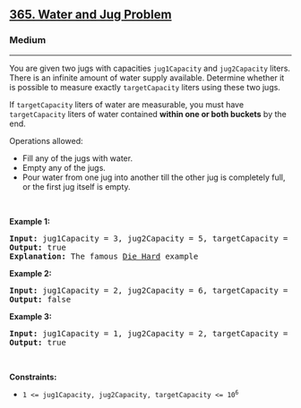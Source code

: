 <h2><a href="https://leetcode.com/problems/water-and-jug-problem/">365. Water and Jug Problem</a></h2><h3>Medium</h3><hr><div style="user-select: auto;"><p style="user-select: auto;">You are given two jugs with capacities <code style="user-select: auto;">jug1Capacity</code> and <code style="user-select: auto;">jug2Capacity</code> liters. There is an infinite amount of water supply available. Determine whether it is possible to measure exactly <code style="user-select: auto;">targetCapacity</code> liters using these two jugs.</p>

<p style="user-select: auto;">If <code style="user-select: auto;">targetCapacity</code> liters of water are measurable, you must have <code style="user-select: auto;">targetCapacity</code> liters of water contained <strong style="user-select: auto;">within one or both buckets</strong> by the end.</p>

<p style="user-select: auto;">Operations allowed:</p>

<ul style="user-select: auto;">
	<li style="user-select: auto;">Fill any of the jugs with water.</li>
	<li style="user-select: auto;">Empty any of the jugs.</li>
	<li style="user-select: auto;">Pour water from one jug into another till the other jug is completely full, or the first jug itself is empty.</li>
</ul>

<p style="user-select: auto;">&nbsp;</p>
<p style="user-select: auto;"><strong style="user-select: auto;">Example 1:</strong></p>

<pre style="user-select: auto;"><strong style="user-select: auto;">Input:</strong> jug1Capacity = 3, jug2Capacity = 5, targetCapacity = 4
<strong style="user-select: auto;">Output:</strong> true
<strong style="user-select: auto;">Explanation:</strong> The famous <a href="https://www.youtube.com/watch?v=BVtQNK_ZUJg&amp;ab_channel=notnek01" target="_blank" style="user-select: auto;">Die Hard</a> example 
</pre>

<p style="user-select: auto;"><strong style="user-select: auto;">Example 2:</strong></p>

<pre style="user-select: auto;"><strong style="user-select: auto;">Input:</strong> jug1Capacity = 2, jug2Capacity = 6, targetCapacity = 5
<strong style="user-select: auto;">Output:</strong> false
</pre>

<p style="user-select: auto;"><strong style="user-select: auto;">Example 3:</strong></p>

<pre style="user-select: auto;"><strong style="user-select: auto;">Input:</strong> jug1Capacity = 1, jug2Capacity = 2, targetCapacity = 3
<strong style="user-select: auto;">Output:</strong> true
</pre>

<p style="user-select: auto;">&nbsp;</p>
<p style="user-select: auto;"><strong style="user-select: auto;">Constraints:</strong></p>

<ul style="user-select: auto;">
	<li style="user-select: auto;"><code style="user-select: auto;">1 &lt;= jug1Capacity, jug2Capacity, targetCapacity &lt;= 10<sup style="user-select: auto;">6</sup></code></li>
</ul>
</div>
